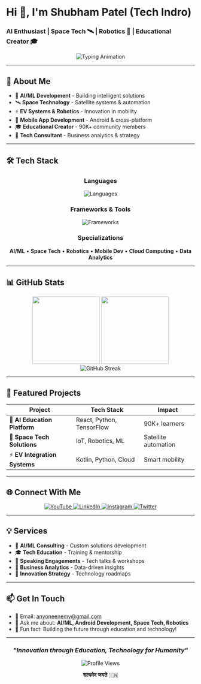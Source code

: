 # Hi 👋, I'm Shubham Patel (Tech Indro)
### AI Enthusiast | Space Tech 🛰️ | Robotics 🤖 | Educational Creator 🎓

<div align="center">
  <img src="https://readme-typing-svg.demolab.com?font=JetBrains+Mono&size=22&duration=3000&pause=1000&color=00D9FF&center=true&vCenter=true&width=600&lines=AI%2FML+Engineer;Space+Tech+Enthusiast;Educational+Creator;90K%2B+Community" alt="Typing Animation"/>
</div>

---

## 🎯 About Me

- 🤖 **AI/ML Development** - Building intelligent solutions
- 🛰️ **Space Technology** - Satellite systems & automation
- ⚡ **EV Systems & Robotics** - Innovation in mobility
- 📱 **Mobile App Development** - Android & cross-platform
- 🎓 **Educational Creator** - 90K+ community members
- 💼 **Tech Consultant** - Business analytics & strategy

---

## 🛠️ Tech Stack

<div align="center">

### Languages
<p>
  <img src="https://skillicons.dev/icons?i=python,javascript,kotlin,java,cpp,c&theme=dark" alt="Languages"/>
</p>

### Frameworks & Tools
<p>
  <img src="https://skillicons.dev/icons?i=react,nodejs,tensorflow,pytorch,android,aws&theme=dark" alt="Frameworks"/>
</p>

### Specializations
**AI/ML** • **Space Tech** • **Robotics** • **Mobile Dev** • **Cloud Computing** • **Data Analytics**

</div>

---

## 📊 GitHub Stats

<div align="center">
  <img height="180em" src="https://github-readme-stats.vercel.app/api?username=techindro&show_icons=true&theme=tokyonight&hide_border=true&count_private=true"/>
  <img height="180em" src="https://github-readme-stats.vercel.app/api/top-langs/?username=techindro&layout=compact&theme=tokyonight&hide_border=true"/>
</div>

<div align="center">
  <img src="https://github-readme-streak-stats.herokuapp.com/?user=techindro&theme=tokyonight&hide_border=true" alt="GitHub Streak"/>
</div>

---

## 🌟 Featured Projects

| Project | Tech Stack | Impact |
|---------|------------|--------|
| 🤖 **AI Education Platform** | React, Python, TensorFlow | 90K+ learners |
| 🚀 **Space Tech Solutions** | IoT, Robotics, ML | Satellite automation |
| ⚡ **EV Integration Systems** | Kotlin, Python, Cloud | Smart mobility |

---

## 🌐 Connect With Me

<div align="center">

<a href="https://youtube.com/c/goinfinitymotivationword">
  <img src="https://img.shields.io/badge/YouTube-FF0000?style=for-the-badge&logo=youtube&logoColor=white" alt="YouTube"/>
</a>
<a href="https://linkedin.com/in/shubhampateltechindro">
  <img src="https://img.shields.io/badge/LinkedIn-0077B5?style=for-the-badge&logo=linkedin&logoColor=white" alt="LinkedIn"/>
</a>
<a href="https://instagram.com/tech.indro">
  <img src="https://img.shields.io/badge/Instagram-E4405F?style=for-the-badge&logo=instagram&logoColor=white" alt="Instagram"/>
</a>
<a href="https://twitter.com/techindro">
  <img src="https://img.shields.io/badge/Twitter-1DA1F2?style=for-the-badge&logo=twitter&logoColor=white" alt="Twitter"/>
</a>

</div>

---

## 💡 Services

- 🤖 **AI/ML Consulting** - Custom solutions development
- 🎓 **Tech Education** - Training & mentorship
- 🎤 **Speaking Engagements** - Tech talks & workshops
- 💼 **Business Analytics** - Data-driven insights
- 🚀 **Innovation Strategy** - Technology roadmaps

---

## 📫 Get In Touch

- 📧 Email: anyoneenemy@gmail.com
- 💬 Ask me about: **AI/ML, Android Development, Space Tech, Robotics**
- 🌟 Fun fact: Building the future through education and technology!

---

<div align="center">

### *"Innovation through Education, Technology for Humanity"*

<img src="https://komarev.com/ghpvc/?username=techindro&label=Profile%20Views&color=brightgreen&style=flat-square" alt="Profile Views"/>

**सत्यमेव जयते** 🇮🇳

</div>
